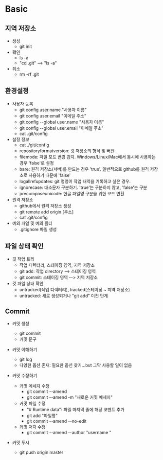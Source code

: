 # Basic

## 지역 저장소

- 생성 
    - git init
- 확인
    - ls -a
    - "cd .git" --> "ls -a"
- 취소
    - rm -rf .git

## 환경설정
- 사용자 등록
    - git config user.name "사용자 이름"
    - git config user.email "이메일 주소"
    - git config --global user.name "사용자 이름"
    - git config --global user.email "이메일 주소"
    - cat .git/config
- 설정 정보
    - cat ./git/config
    - repositoryformatversion: 깃 저장소의 형식 및 버전.
    - filemode: 파일 모드 변경 감지. Windows/Linux/Mac에서 동시에 사용하는 경우 'false'로 설정
    - bare: 원격 저장소(서버)를 만드는 경우 'true'. 일반적으로 github를 원격 저장소로 사용하기 때문에 'false'
    - logallrefupdates: git 명령어 작업 내역을 기록하고 싶은 경우. 
    - ignorecase: 대소문자 구분하기. 'true'는 구분하지 않고, 'false'는 구분
    - precomposeunicode: 한글 파일명 구분을 위한 코드 변환
- 원격 저장소
    - github에서 원격 저장소 생성
    - git remote add origin [주소]
    - cat .git/config
- 예외 파일 및 예외 폴더
    - .gitignore 파일 생성

## 파일 상태 확인
- 깃 작업 트리
    - 작업 디렉터리, 스테이징 영역, 지역 저장소
    - git add: 작업 directory --> 스테이징 영역
    - git commit: 스테이징 영역 --> 지역 저장소 
- 깃 파일 상태 확인
    - untracked(작업 디렉터리), tracked(스테이징 ~ 지역 저장소)
    - untracked: 새로 생성되거나 "git add" 이전 단계


## Commit
- 커밋 생성
    - git commit
    - 커밋 문구

- 커밋 이해하기
    - git log
    - 다양한 옵션 존재: 필요한 옵션 찾기...but 그닥 사용할 일이 없음

- 커밋 수정하기
    - 커밋 메세지 수정
        - git commit --amend
        - git commit --amend -m "새로운 커밋 메세지"
    - 커밋 파일 수정
        - "# Runtime data": 파일 마지막 줄에 해당 코멘트 추가
        - git add "파일명"
        - git commit --amend --no-edit
    - 커밋 저자 수정
        - git commit --amend --author "username <email>"
- 커밋 푸시
    - git push origin master
    